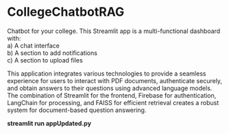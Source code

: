 # CollegeChatbotRAG
Chatbot for your college. This Streamlit app is a multi-functional dashboard with:  
a) A chat interface  
b) A section to add notifications  
c) A section to upload files 


This application integrates various technologies to provide a seamless experience for users to interact with PDF documents, authenticate securely, and obtain answers to their questions using advanced language models. The combination of Streamlit for the frontend, Firebase for authentication, LangChain for processing, and FAISS for efficient retrieval creates a robust system for document-based question answering.

**streamlit run appUpdated.py**
